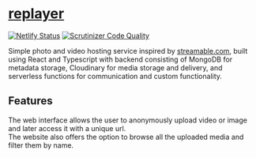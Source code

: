 # [replayer](https://web-replayer.netlify.app/)

[![Netlify Status](https://api.netlify.com/api/v1/badges/e06cf1bf-067d-4bb0-9298-6beafaa5d012/deploy-status)](https://app.netlify.com/sites/web-replayer/deploys)
[![Scrutinizer Code Quality](https://scrutinizer-ci.com/g/przemo199/replayer/badges/quality-score.png?b=master)](https://scrutinizer-ci.com/g/przemo199/replayer/?branch=master)

Simple photo and video hosting service inspired by [streamable.com](https://streamable.com/), built using React and Typescript with backend consisting of MongoDB for metadata storage, Cloudinary for media storage and delivery, and serverless functions for communication and custom functionality.  

## Features

The web interface allows the user to anonymously upload video or image and later access it with a unique url.  
The website also offers the option to browse all the uploaded media and filter them by name.  

